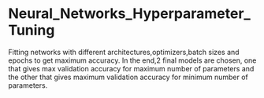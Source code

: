 # Neural_Networks_Hyperparameter_Tuning

Fitting networks with different architectures,optimizers,batch sizes and epochs to get maximum accuracy. In the end,2 final models are chosen, one that gives max validation accuracy for maximum number of parameters and the other that gives maximum validation accuracy for minimum number of parameters.
